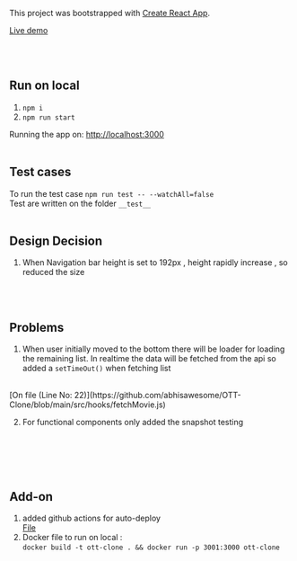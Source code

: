 This project was bootstrapped with [Create React App](https://github.com/facebook/create-react-app).






[Live demo](https://abhisawesome.github.io/OTT-Clone/)

<br/><br/>
## Run on local

1. ```npm i ```
2. ```npm run start```

Running the app on: [http://localhost:3000](http://localhost:3000)
<br/><br/>


## Test cases

To run the test case ```npm run test -- --watchAll=false```
<br/>
Test are written on the folder  ```__test__```
<br/><br/>
## Design Decision

1. When Navigation bar height is set to 192px , height rapidly increase , so reduced the size

<br/><br/>
## Problems

1. When user initially moved to the bottom there will be loader for loading the remaining list. In realtime the data will be fetched from the api so added a ```setTimeOut()``` when fetching list
<br/>
[On file (Line No: 22)](https://github.com/abhisawesome/OTT-Clone/blob/main/src/hooks/fetchMovie.js)

2. For functional components only added the snapshot testing


<br/><br/><br/><br/>

## Add-on

1. added github actions for auto-deploy 
<br/>[File](https://github.com/abhisawesome/OTT-Clone/blob/main/.github/workflows/action.yml)
2. Docker file to run on local :
    <br/>
    ```docker build -t ott-clone . && docker run -p 3001:3000 ott-clone```